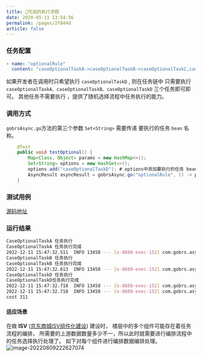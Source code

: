 ```yaml
---
title: 🍒可选的执行流程
date: 2020-05-11 13:54:56
permalink: /pages/2f844d
article: false
---
```


### 任务配置
```yaml
- name: "optionalRule"
  content: "caseOptionalTaskA->caseOptionalTaskB->caseOptionalTaskC,caseOptionalTaskD->caseOptionalTaskE->caseOptionalTaskF"
```
如果开发者在调用时只希望执行 `caseOptionalTaskD` , 则在任务链中 只需要执行`caseOptionalTaskA、caseOptionalTaskB、caseOptionalTaskD` 三个任务即可即可。 其他任务不需要执行
，提供了随机选择流程中任务执行的能力。


### 调用方式

`gobrsAsync.go`方法的第三个参数 `Set<String>` 需要传递 要执行的任务 `bean` 名称。

```java 
    @Test
    public void testOptional() {
        Map<Class, Object> params = new HashMap<>();
        Set<String> options = new HashSet<>();
        options.add("caseOptionalTaskD"); # options中添加要执行的任务 bean 名称
        AsyncResult asyncResult = gobrsAsync.go("optionalRule", () -> params, options, 300000);
    }
```

### 测试用例
[源码地址](https://gitee.com/dromara/gobrs-async/blob/master/gobrs-async-test/src/test/java/com/gobrs/async/test/optional/CaseOptional.java)
### 运行结果
```sh 
CaseOptionalTaskA 任务执行
CaseOptionalTaskA 任务执行完成
2022-12-11 15:47:32.511  INFO 13458 --- [o-8888-exec-152] com.gobrs.async.core.task.AsyncTask      : <0><11781331511388032> <11781331511388032> [caseOptionalTaskA] execution
CaseOptionalTaskB 任务执行
CaseOptionalTaskB 任务执行完成
2022-12-11 15:47:32.613  INFO 13458 --- [o-8888-exec-152] com.gobrs.async.core.task.AsyncTask      : <0><11781331511388032> <11781331511388032> [caseOptionalTaskB] execution
CaseOptionalTaskD 任务执行
CaseOptionalTaskD任务执行完成
2022-12-11 15:47:32.718  INFO 13458 --- [o-8888-exec-152] com.gobrs.async.core.task.AsyncTask      : <0><11781331511388032> <11781331511388032> [caseOptionalTaskD] execution
2022-12-11 15:47:32.718  INFO 13458 --- [o-8888-exec-152] com.gobrs.async.core.TaskLoader          : <0><11781331511388032> 【ProcessTrace】Total cost: 311ms | traceId = 11781331511388032 | 【task】caseOptionalTaskA cost :102ms【state】：success; ->【task】caseOptionalTaskB cost :102ms【state】：success; ->【task】caseOptionalTaskD cost :105ms【state】：success; 
cost 311
```


#### 适应场景
在做 **ISV**  ([京东商城ISV组件化建设](https://developer.51cto.com/article/712050.html))  建设时， 楼层中的多个组件可能存在着任务流程的编排， 所需要的上游数据数量多少不一，所以此时就需要进行编排流程中的任务选择执行处理了。
如下对每个组件进行编排数据编排处理。
![image-20220809222627074](https://kevin-cloud-dubbo.oss-cn-beijing.aliyuncs.com/gobrs-async/image-20220809222627074.png)
